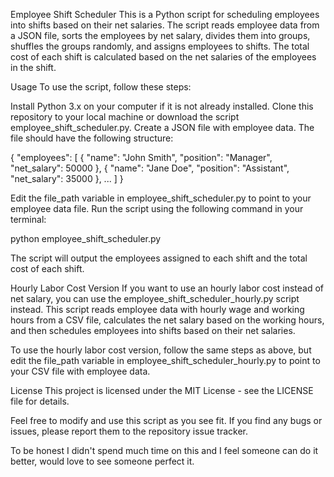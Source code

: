 Employee Shift Scheduler
This is a Python script for scheduling employees into shifts based on their net salaries. The script reads employee data from a JSON file, sorts the employees by net salary, divides them into groups, shuffles the groups randomly, and assigns employees to shifts. The total cost of each shift is calculated based on the net salaries of the employees in the shift.

Usage
To use the script, follow these steps:

Install Python 3.x on your computer if it is not already installed.
Clone this repository to your local machine or download the script employee_shift_scheduler.py.
Create a JSON file with employee data. The file should have the following structure:

{
    "employees": [
        {
            "name": "John Smith",
            "position": "Manager",
            "net_salary": 50000
        },
        {
            "name": "Jane Doe",
            "position": "Assistant",
            "net_salary": 35000
        },
        ...
    ]
}

Edit the file_path variable in employee_shift_scheduler.py to point to your employee data file.
Run the script using the following command in your terminal:

python employee_shift_scheduler.py

The script will output the employees assigned to each shift and the total cost of each shift.

Hourly Labor Cost Version
If you want to use an hourly labor cost instead of net salary, you can use the employee_shift_scheduler_hourly.py script instead. This script reads employee data with hourly wage and working hours from a CSV file, calculates the net salary based on the working hours, and then schedules employees into shifts based on their net salaries.

To use the hourly labor cost version, follow the same steps as above, but edit the file_path variable in employee_shift_scheduler_hourly.py to point to your CSV file with employee data.

License
This project is licensed under the MIT License - see the LICENSE file for details.

Feel free to modify and use this script as you see fit. If you find any bugs or issues, please report them to the repository issue tracker.

To be honest I didn't spend much time on this and I feel someone can do it better, would love to see someone perfect it.
